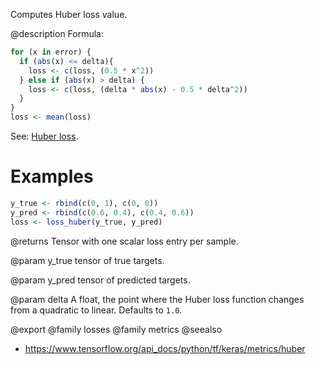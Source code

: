 Computes Huber loss value.

@description
Formula:

```r
for (x in error) {
  if (abs(x) <= delta){
    loss <- c(loss, (0.5 * x^2))
  } else if (abs(x) > delta) {
    loss <- c(loss, (delta * abs(x) - 0.5 * delta^2))
  }
}
loss <- mean(loss)
```
See: [Huber loss](https://en.wikipedia.org/wiki/Huber_loss).

# Examples

```r
y_true <- rbind(c(0, 1), c(0, 0))
y_pred <- rbind(c(0.6, 0.4), c(0.4, 0.6))
loss <- loss_huber(y_true, y_pred)
```

@returns
    Tensor with one scalar loss entry per sample.

@param y_true
tensor of true targets.

@param y_pred
tensor of predicted targets.

@param delta
A float, the point where the Huber loss function changes from a
quadratic to linear. Defaults to `1.0`.

@export
@family losses
@family metrics
@seealso
+ <https://www.tensorflow.org/api_docs/python/tf/keras/metrics/huber>

